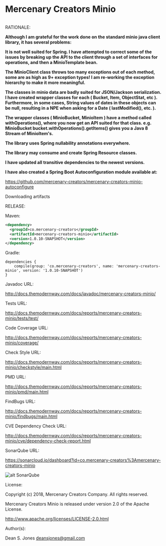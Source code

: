 Mercenary Creators Minio
======

![<MERC>](http://docs.themodernway.com/merc5.png)

RATIONALE:


__Although I am grateful for the work done on the standard minio java client library, it has several problems:__

__It is not well suited for Spring. I have attempted to correct some of the issues by breaking up the API to the client through a set of interfaces for operations, and then a MinioTemplate bean.__

__The MinioClient class throws too many exceptions out of each method, some are as high as 9+ exception types! I am re-working the exception hierarchy to make it more meaningful.__

__The classes in minio data are badly suited for JSON/Jackson serialization. I have created wrapper classes for each ( Bucket, Item, ObjectStat, etc ). Furthermore, in some cases, String values of dates
in these objects can be null, resulting in a NPE when asking for a Date ( lastModified(), etc. ).__

__The wrapper classes ( MinioBucket, MinioItem ) have a method called withOperations(), where you now
get an API suited for that class. e.g. MinioBucket bucket.withOperations().getItems() gives you a
Java 8 Stream of MinioItem's.__

__The library uses Spring nullability annotations everywhere.__

__The library may consume and create Spring Resource classes.__

__I have updated all transitive dependencies to the newest versions.__

__I have also created a Spring Boot Autoconfiguration module available at:__

https://github.com/mercenary-creators/mercenary-creators-minio-autoconfigure

Downloading artifacts

RELEASE:

Maven:
```xml
<dependency>
  <groupId>co.mercenary-creators</groupId>
  <artifactId>mercenary-creators-minio</artifactId>
  <version>1.0.10-SNAPSHOT</version>
</dependency>
```
Gradle:
```
dependencies {
    compile(group: 'co.mercenary-creators', name: 'mercenary-creators-minio', version: '1.0.10-SNAPSHOT')
}
```
Javadoc URL:

http://docs.themodernway.com/docs/javadoc/mercenary-creators-minio/

Tests URL:

http://docs.themodernway.com/docs/reports/mercenary-creators-minio/tests/test/

Code Coverage URL:

http://docs.themodernway.com/docs/reports/mercenary-creators-minio/coverage/

Check Style URL:

http://docs.themodernway.com/docs/reports/mercenary-creators-minio/checkstyle/main.html

PMD URL:

http://docs.themodernway.com/docs/reports/mercenary-creators-minio/pmd/main.html

FindBugs URL:

http://docs.themodernway.com/docs/reports/mercenary-creators-minio/findbugs/main.html

CVE Dependency Check URL:

http://docs.themodernway.com/docs/reports/mercenary-creators-minio/cve/dependency-check-report.html

SonarQube URL:

https://sonarcloud.io/dashboard?id=co.mercenary-creators%3Amercenary-creators-minio

![alt SonarQube](https://sonarcloud.io/api/project_badges/measure?project=co.mercenary-creators%3Amercenary-creators-minio&metric=alert_status "SonarQube")

License:

Copyright (c) 2018, Mercenary Creators Company. All rights reserved.

Mercenary Creators Minio is released under version 2.0 of the Apache License.

http://www.apache.org/licenses/LICENSE-2.0.html

Author(s):

Dean S. Jones
deansjones@gmail.com
